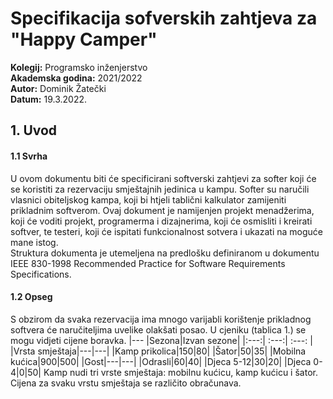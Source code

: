 # Specifikacija sofverskih zahtjeva za "Happy Camper" <br/>
**Kolegij:** Programsko inženjerstvo <br/>
**Akademska godina:** 2021/2022 <br/>
**Autor:** Dominik Žatečki <br/>
**Datum:** 19.3.2022. <br/>

## 1. Uvod
#### 1.1 Svrha
U ovom dokumentu biti će specificirani softverski zahtjevi za softer koji će se koristiti za rezervaciju smještajnih jedinica u kampu. Softer su naručili vlasnici obiteljskog kampa, koji bi htjeli tablični kalkulator zamijeniti prikladnim softverom. Ovaj dokument je namijenjen projekt menadžerima, koji će voditi projekt, programerma i dizajnerima, koji će osmisliti i kreirati softver, te testeri, koji će ispitati funkcionalnost sotvera i ukazati na moguće mane istog. <br/>
Struktura dokumenta je utemeljena na predlošku definiranom u dokumentu IEEE 830-1998 Recommended Practice for Software Requirements Specifications.

#### 1.2 Opseg
S obzirom da svaka rezervacija ima mnogo varijabli korištenje prikladnog softvera će naručiteljima uvelike olakšati posao. U cjeniku (tablica 1.) se mogu vidjeti cijene boravka. 
|---  |Sezona|Izvan sezone|
|:---:| :---:|    :---:   |
|Vrsta smještaja|---|---|
|Kamp prikolica|150|80|
|Šator|50|35|
|Mobilna kućica|900|500|
|Gost|---|---|
|Odrasli|60|40|
|Djeca 5-12|30|20|
|Djeca 0-4|0|50|
Kamp nudi tri vrste smještaja: mobilnu kućicu, kamp kućicu i šator. Cijena za svaku vrstu smještaja se različito obračunava. 
